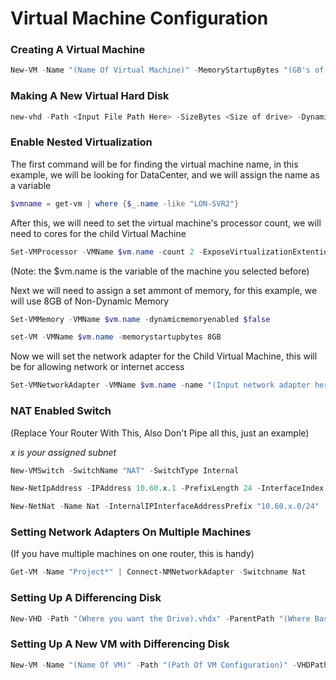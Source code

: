 # Virtual Machine Configuration

### Creating A Virtual Machine

```Powershell
New-VM -Name "(Name Of Virtual Machine)" -MemoryStartupBytes "(GB's of memory)" -SwitchName "(Your Virtual Network Adapter)" -Path "(Virtual Machine Configuration Storage Path)" -Generation 2
```

### Making A New Virtual Hard Disk 
```Powershell
new-vhd -Path <Input File Path Here> -SizeBytes <Size of drive> -Dynamic <Can be Fixed, Differential>
```

### Enable Nested Virtualization

The first command will be for finding the virtual machine name, in this example, we will be looking for DataCenter, and we will assign the name as a variable

```Powershell
$vmname = get-vm | where {$_.name -like "LON-SVR2"}
```

After this, we will need to set the virtual machine's processor count, we will need to cores for the child Virtual Machine

```Powershell
Set-VMProcessor -VMName $vm.name -count 2 -ExposeVirtualizationExtentions $true
```

(Note: the $vm.name is the variable of the machine you selected before)

Next we will need to assign a set ammont of memory, for this example, we will use 8GB of Non-Dynamic Memory

```Powershell
Set-VMMemory -VMName $vm.name -dynamicmemoryenabled $false
```
```Powershell
set-VM -VMName $vm.name -memorystartupbytes 8GB
```

Now we will set the network adapter for the Child Virtual Machine, this will be for allowing network or internet access
```Powershell
Set-VMNetworkAdapter -VMName $vm.name -name "(Input network adapter here)" -Macaddressspoofing on
```

### NAT Enabled Switch

(Replace Your Router With This, Also Don't Pipe all this, just an example)

*x is your assigned subnet*

```Powershell
New-VMSwitch -SwitchName "NAT" -SwitchType Internal 

New-NetIpAddress -IPAddress 10.60.x.1 -PrefixLength 24 -InterfaceIndex ((Get-NetAdapter *NAT*).IfIndex) 

New-NetNat -Name Nat -InternalIPInterfaceAddressPrefix "10.60.x.0/24"
```
### Setting Network Adapters On Multiple Machines

(If you have multiple machines on one router, this is handy)

```Powershell
Get-VM -Name "Project*" | Connect-NMNetworkAdapter -Switchname Nat 
```
### Setting Up A Differencing Disk

```Powershell
New-VHD -Path "(Where you want the Drive).vhdx" -ParentPath "(Where Base Disk is Located).vhdx" -Differencing
```
### Setting Up A New VM with Differencing Disk

```Powershell
New-VM -Name "(Name Of VM)" -Path "(Path Of VM Configuration)" -VHDPath "(Path Of Differencing Disk)" | ` Set-VMMemory -DynamicMemoryEnabled $True ` -MaximumBytes 2GB -Minimumbytes 512MB -StartupBytes 1GB 
```


